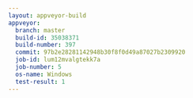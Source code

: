 ```yaml
---
layout: appveyor-build
appveyor:
  branch: master
  build-id: 35038371
  build-number: 397
  commit: 97b2e28281142948b30f8f0d49a87027b2309920
  job-id: lum12mvalgtekk7a
  job-number: 5
  os-name: Windows
  test-result: 1
---
```

